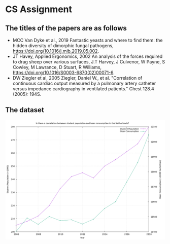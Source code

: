# CS Assignment
## The titles of the papers are as follows
+ MCC Van Dyke et al., 2019
    Fantastic yeasts and where to find them: the hidden diversity of dimorphic fungal pathogens,
    https://doi.org/10.1016/j.mib.2019.05.002.
+ JT Havey, Applied Ergonomics, 2002
    An analysis of the forces required to drag sheep over various surfaces,
    J.T Harvey, J Culvenor, W Payne, S Cowley, M Lawrance, D Stuart, R Williams,
    https://doi.org/10.1016/S0003-6870(02)00071-6.
+ DW Ziegler et al, 2005
    Ziegler, Daniel W., et al. "Correlation of continuous cardiac output measured by a pulmonary artery catheter versus impedance cardiography in ventilated patients." Chest 128.4 (2005): 194S.

## The dataset
![The small dataset visualized.](plot.png)
